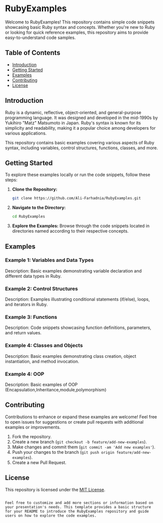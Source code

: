 # RubyExamples

Welcome to RubyExamples! This repository contains simple code snippets showcasing basic Ruby syntax and concepts. Whether you're new to Ruby or looking for quick reference examples, this repository aims to provide easy-to-understand code samples.

## Table of Contents

- [Introduction](#introduction)
- [Getting Started](#getting-started)
- [Examples](#examples)
- [Contributing](#contributing)
- [License](#license)

## Introduction

Ruby is a dynamic, reflective, object-oriented, and general-purpose programming language. It was designed and developed in the mid-1990s by Yukihiro "Matz" Matsumoto in Japan. Ruby's syntax is known for its simplicity and readability, making it a popular choice among developers for various applications.

This repository contains basic examples covering various aspects of Ruby syntax, including variables, control structures, functions, classes, and more.

## Getting Started

To explore these examples locally or run the code snippets, follow these steps:

1. **Clone the Repository:**
   ```bash
   git clone https://github.com/Ali-Farhadnia/RubyExamples.git
   ```

2. **Navigate to the Directory:**
   ```bash
   cd RubyExamples
   ```

3. **Explore the Examples:**
   Browse through the code snippets located in directories named according to their respective concepts.

## Examples

### Example 1: Variables and Data Types
Description: Basic examples demonstrating variable declaration and different data types in Ruby.

### Example 2: Control Structures
Description: Examples illustrating conditional statements (if/else), loops, and iterators in Ruby.

### Example 3: Functions
Description: Code snippets showcasing function definitions, parameters, and return values.

### Example 4: Classes and Objects
Description: Basic examples demonstrating class creation, object instantiation, and method invocation.

### Example 4: OOP
Description: Basic examples of OOP (Encapsulation,Inheritance,module,polymorphism)

## Contributing

Contributions to enhance or expand these examples are welcome! Feel free to open issues for suggestions or create pull requests with additional examples or improvements.

1. Fork the repository.
2. Create a new branch (`git checkout -b feature/add-new-examples`).
3. Make changes and commit them (`git commit -am 'Add new examples'`).
4. Push your changes to the branch (`git push origin feature/add-new-examples`).
5. Create a new Pull Request.

## License

This repository is licensed under the [MIT License](LICENSE).
```

Feel free to customize and add more sections or information based on your presentation's needs. This template provides a basic structure for your README to introduce the RubyExamples repository and guide users on how to explore the code examples.
